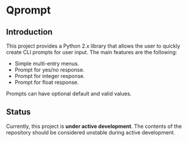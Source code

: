 # Qprompt

## Introduction
This project provides a Python 2.x library that allows the user to quickly create CLI prompts for user input. The main features are the following:

  - Simple multi-entry menus.
  - Prompt for yes/no response.
  - Prompt for integer response.
  - Prompt for float response.

Prompts can have optional default and valid values.

## Status
Currently, this project is **under active development**. The contents of the repository should be considered unstable during active development.
